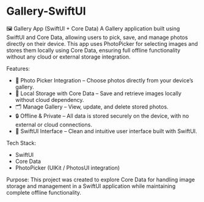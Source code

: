 # Gallery-SwiftUI

🖼️ Gallery App (SwiftUI + Core Data)
A Gallery application built using SwiftUI and Core Data, allowing users to pick, save, and manage photos directly on their device. This app uses PhotoPicker for selecting images and stores them locally using Core Data, ensuring full offline functionality without any cloud or external storage integration.

Features:
- 📸 Photo Picker Integration – Choose photos directly from your device’s gallery.
- 💾 Local Storage with Core Data – Save and retrieve images locally without cloud dependency.
- 🗂️ Manage Gallery – View, update, and delete stored photos.
- 🔒 Offline & Private – All data is stored securely on the device, with no external or cloud connections.
- 🎨 SwiftUI Interface – Clean and intuitive user interface built with SwiftUI.

Tech Stack:
- SwiftUI
- Core Data
- PhotoPicker (UIKit / PhotosUI integration)

Purpose:
This project was created to explore Core Data for handling image storage and management in a SwiftUI application while maintaining complete offline functionality.
